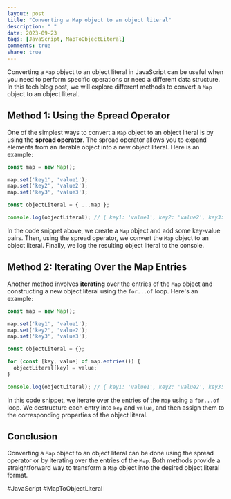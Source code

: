 ```yaml
---
layout: post
title: "Converting a Map object to an object literal"
description: " "
date: 2023-09-23
tags: [JavaScript, MapToObjectLiteral]
comments: true
share: true
---
```


Converting a `Map` object to an object literal in JavaScript can be useful when you need to perform specific operations or need a different data structure. In this tech blog post, we will explore different methods to convert a `Map` object to an object literal.

## Method 1: Using the Spread Operator

One of the simplest ways to convert a `Map` object to an object literal is by using the **spread operator**. The spread operator allows you to expand elements from an iterable object into a new object literal. Here is an example:

```javascript
const map = new Map();

map.set('key1', 'value1');
map.set('key2', 'value2');
map.set('key3', 'value3');

const objectLiteral = { ...map };

console.log(objectLiteral); // { key1: 'value1', key2: 'value2', key3: 'value3' }
```

In the code snippet above, we create a `Map` object and add some key-value pairs. Then, using the spread operator, we convert the `Map` object to an object literal. Finally, we log the resulting object literal to the console.

## Method 2: Iterating Over the Map Entries

Another method involves **iterating** over the entries of the `Map` object and constructing a new object literal using the `for...of` loop. Here's an example:

```javascript
const map = new Map();

map.set('key1', 'value1');
map.set('key2', 'value2');
map.set('key3', 'value3');

const objectLiteral = {};

for (const [key, value] of map.entries()) {
  objectLiteral[key] = value;
}

console.log(objectLiteral); // { key1: 'value1', key2: 'value2', key3: 'value3' }
```

In this code snippet, we iterate over the entries of the `Map` using a `for...of` loop. We destructure each entry into `key` and `value`, and then assign them to the corresponding properties of the object literal.

## Conclusion

Converting a `Map` object to an object literal can be done using the spread operator or by iterating over the entries of the `Map`. Both methods provide a straightforward way to transform a `Map` object into the desired object literal format.

#JavaScript #MapToObjectLiteral